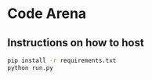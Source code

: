 # Code Arena

## Instructions on how to host

```sh
pip install -r requirements.txt
python run.py
```
